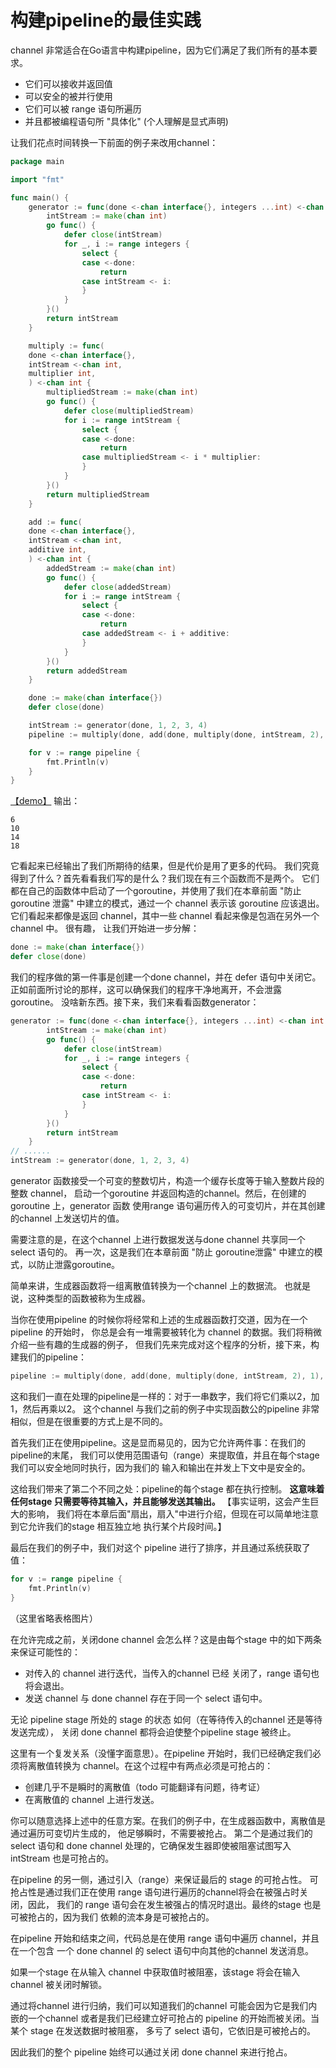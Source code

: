 # 构建pipeline的最佳实践

channel 非常适合在Go语言中构建pipeline，因为它们满足了我们所有的基本要求。
- 它们可以接收并返回值
- 可以安全的被并行使用
- 它们可以被 range 语句所遍历
- 并且都被编程语句所 "具体化" (个人理解是显式声明)

让我们花点时间转换一下前面的例子来改用channel：
```go
package main

import "fmt"

func main() {
	generator := func(done <-chan interface{}, integers ...int) <-chan int {
		intStream := make(chan int)
		go func() {
			defer close(intStream)
			for _, i := range integers {
				select {
				case <-done:
					return
				case intStream <- i:
				}
			}
		}()
		return intStream
	}

	multiply := func(
	done <-chan interface{},
	intStream <-chan int,
	multiplier int,
	) <-chan int {
		multipliedStream := make(chan int)
		go func() {
			defer close(multipliedStream)
			for i := range intStream {
				select {
				case <-done:
					return
				case multipliedStream <- i * multiplier:
				}
			}
		}()
		return multipliedStream
	}

	add := func(
	done <-chan interface{},
	intStream <-chan int,
	additive int,
	) <-chan int {
		addedStream := make(chan int)
		go func() {
			defer close(addedStream)
			for i := range intStream {
				select {
				case <-done:
					return
				case addedStream <- i + additive:
				}
			}
		}()
		return addedStream
	}

	done := make(chan interface{})
	defer close(done)

	intStream := generator(done, 1, 2, 3, 4)
	pipeline := multiply(done, add(done, multiply(done, intStream, 2), 1), 2)

	for v := range pipeline {
		fmt.Println(v)
	}
}
```
[【demo】](pipeline_with_channel/pipeline_with_channel.go)
输出：
```shell
6
10
14
18
```
它看起来已经输出了我们所期待的结果，但是代价是用了更多的代码。
我们究竟得到了什么？首先看看我们写的是什么？我们现在有三个函数而不是两个。
它们都在自己的函数体中启动了一个goroutine，并使用了我们在本章前面 
"防止 goroutine 泄露" 中建立的模式，通过一个 channel 表示该 goroutine 应该退出。
它们看起来都像是返回 channel，其中一些 channel 看起来像是包涵在另外一个 channel 中。
很有趣， 让我们开始进一步分解：
```go
done := make(chan interface{})
defer close(done)
```
我们的程序做的第一件事是创建一个done channel，并在 defer 语句中关闭它。
正如前面所讨论的那样，这可以确保我们的程序干净地离开，不会泄露goroutine。
没啥新东西。接下来，我们来看看函数generator：
```go
generator := func(done <-chan interface{}, integers ...int) <-chan int {
		intStream := make(chan int)
		go func() {
			defer close(intStream)
			for _, i := range integers {
				select {
				case <-done:
					return
				case intStream <- i:
				}
			}
		}()
		return intStream
	}
// ......
intStream := generator(done, 1, 2, 3, 4)
```
generator 函数接受一个可变的整数切片，构造一个缓存长度等于输入整数片段的整数 channel，
启动一个goroutine 并返回构造的channel。然后，在创建的goroutine 上，generator 函数
使用range 语句遍历传入的可变切片，并在其创建的channel 上发送切片的值。

需要注意的是，在这个channel 上进行数据发送与done channel 共享同一个 select 语句的。
再一次，这是我们在本章前面 "防止 goroutine泄露" 中建立的模式，以防止泄露goroutine。

简单来讲，生成器函数将一组离散值转换为一个channel 上的数据流。
也就是说，这种类型的函数被称为生成器。

当你在使用pipeline 的时候你将经常和上述的生成器函数打交道，因为在一个pipeline 的开始时，
你总是会有一堆需要被转化为 channel 的数据。我们将稍微介绍一些有趣的生成器的例子，
但我们先来完成对这个程序的分析，接下来，构建我们的pipeline：
```go
pipeline := multiply(done, add(done, multiply(done, intStream, 2), 1), 2)
```
这和我们一直在处理的pipeline是一样的：对于一串数字，我们将它们乘以2，加1，然后再乘以2。
这个channel 与我们之前的例子中实现函数公的pipeline 非常相似，但是在很重要的方式上是不同的。

首先我们正在使用pipeline。这是显而易见的，因为它允许两件事：在我们的pipeline的末尾，
我们可以使用范围语句（range）来提取值，并且在每个stage 我们可以安全地同时执行，因为我们的
输入和输出在并发上下文中是安全的。

这给我们带来了第二个不同之处：pipeline的每个stage 都在执行控制。
**这意味着任何stage 只需要等待其输入，并且能够发送其输出。** 【事实证明，这会产生巨大的影响，
我们将在本章后面"扇出，扇入"中进行介绍，但现在可以简单地注意到它允许我们的stage 相互独立地
执行某个片段时间。】

最后在我们的例子中，我们对这个 pipeline 进行了排序，并且通过系统获取了值：
```go
for v := range pipeline {
    fmt.Println(v)
}
```
（这里省略表格图片）

在允许完成之前，关闭done channel 会怎么样？这是由每个stage 中的如下两条来保证可能性的：
- 对传入的 channel 进行迭代，当传入的channel 已经 关闭了，range 语句也将会退出。
- 发送 channel 与 done channel 存在于同一个 select 语句中。

无论 pipeline stage 所处的 stage 的状态 如何（在等待传入的channel 还是等待发送完成），
关闭 done channel 都将会迫使整个pipeline stage 被终止。

这里有一个复发关系（没懂字面意思）。在pipeline 开始时，我们已经确定我们必须将离散值转换为
channel。在这个过程中有两点必须是可抢占的：
- 创建几乎不是瞬时的离散值（todo 可能翻译有问题，待考证）
- 在离散值的 channel 上进行发送。

你可以随意选择上述中的任意方案。在我们的例子中，在生成器函数中，离散值是通过遍历可变切片生成的，
他足够瞬时，不需要被抢占。
第二个是通过我们的 select 语句和 done channel 处理的，它确保发生器即使被阻塞试图写入
intStream 也是可抢占的。

在pipeline 的另一侧，通过引入（range）来保证最后的 stage 的可抢占性。
可抢占性是通过我们正在使用 range 语句进行遍历的channel将会在被强占时关闭，因此，
我们的 range 语句会在发生被强占的情况时退出。最终的stage 也是可被抢占的，因为我们
依赖的流本身是可被抢占的。

在pipeline 开始和结束之间，代码总是在使用 range 语句中遍历 channel，并且在一个包含
一个 done channel 的 select 语句中向其他的channel 发送消息。

如果一个stage 在从输入 channel 中获取值时被阻塞，该stage 将会在输入 channel 被关闭时解锁。

通过将channel 进行归纳，我们可以知道我们的channel 可能会因为它是我们内嵌的一个channel
或者是我们已经建立好可抢占的 pipeline 的开始而被关闭。当某个 stage 在发送数据时被阻塞，
多亏了 select 语句，它依旧是可被抢占的。

因此我们的整个 pipeline 始终可以通过关闭 done channel 来进行抢占。
